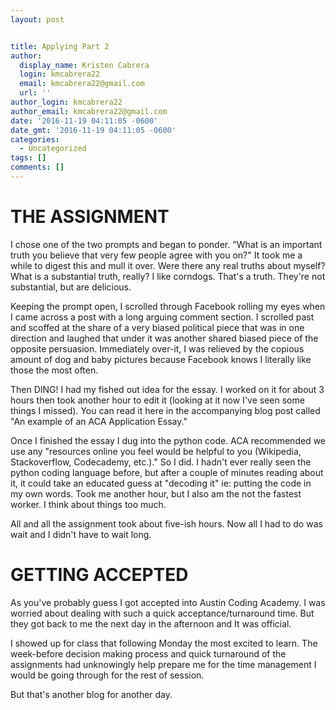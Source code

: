 ```yaml
---
layout: post


title: Applying Part 2
author:
  display_name: Kristen Cabrera
  login: kmcabrera22
  email: kmcabrera22@gmail.com
  url: ''
author_login: kmcabrera22
author_email: kmcabrera22@gmail.com
date: '2016-11-19 04:11:05 -0600'
date_gmt: '2016-11-19 04:11:05 -0600'
categories:
  - Uncategorized
tags: []
comments: []
---
```




# **THE ASSIGNMENT**


I chose one of the two prompts and began to ponder. "What is an important truth you believe that very few people agree with you on?" It took me a while to digest this and mull it over. Were there any real truths about myself? What is a substantial truth, really? I like corndogs. That's a truth. They're not substantial, but are delicious.







<div>Keeping the prompt open,  I scrolled through Facebook rolling my eyes when I came across a post with a long arguing comment section. I scrolled past and scoffed at the share of a very biased political piece that was in one direction and laughed that under it was another shared biased piece of the opposite persuasion. Immediately over-it, I was relieved by the copious amount of dog and baby pictures because Facebook knows I literally like those the most often.</div>


Then DING! I had my fished out idea for the essay. I worked on it for about 3 hours then took another hour to edit it (looking at it now I've seen some things I missed). You can read it here in the accompanying blog post called "An example of an ACA Application Essay."





Once I finished the essay I dug into the python code. ACA recommended we use any "resources online you feel would be helpful to you (Wikipedia, Stackoverflow, Codecademy, etc.)." So I did. I hadn't ever really seen the python coding language before, but after a couple of minutes reading about it, it could take an educated guess at "decoding it" ie: putting the code in my own words. Took me another hour, but I also am the not the fastest worker. I think about things too much.

All and all the assignment took about five-ish hours. Now all I had to do was wait and I didn't have to wait long.

# **GETTING ACCEPTED**


As you've probably guess I got accepted into Austin Coding Academy. I was worried about dealing with such a quick acceptance/turnaround time. But they got back to me the next day in the afternoon and It was official.



I showed up for class that following Monday the most excited to learn. The week-before decision making process and quick turnaround of the assignments had unknowingly help prepare me for the time management I would be going through for the rest of session.

But that's another blog for another day.
